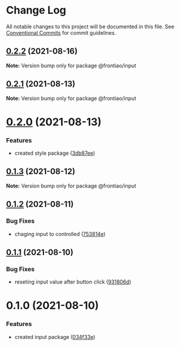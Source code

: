 # Change Log

All notable changes to this project will be documented in this file.
See [Conventional Commits](https://conventionalcommits.org) for commit guidelines.

## [0.2.2](https://github.com/mateusrdgs/frontiao-ui/compare/@frontiao/input@0.2.1...@frontiao/input@0.2.2) (2021-08-16)

**Note:** Version bump only for package @frontiao/input





## [0.2.1](https://github.com/mateusrdgs/frontiao-ui/compare/@frontiao/input@0.2.0...@frontiao/input@0.2.1) (2021-08-13)

**Note:** Version bump only for package @frontiao/input





# [0.2.0](https://github.com/mateusrdgs/frontiao-ui/compare/@frontiao/input@0.1.3...@frontiao/input@0.2.0) (2021-08-13)


### Features

* created style package ([3db87ee](https://github.com/mateusrdgs/frontiao-ui/commit/3db87eed7e4b529d2802eefa7d732634f980a2a1))





## [0.1.3](https://github.com/mateusrdgs/frontiao-ui/compare/@frontiao/input@0.1.2...@frontiao/input@0.1.3) (2021-08-12)

**Note:** Version bump only for package @frontiao/input





## [0.1.2](https://github.com/mateusrdgs/frontiao-ui/compare/@frontiao/input@0.1.1...@frontiao/input@0.1.2) (2021-08-11)


### Bug Fixes

* chaging input to controlled ([753814e](https://github.com/mateusrdgs/frontiao-ui/commit/753814eccbee12063f58bdd527a8cb90ecd2ada5))





## [0.1.1](https://github.com/mateusrdgs/frontiao-ui/compare/@frontiao/input@0.1.0...@frontiao/input@0.1.1) (2021-08-10)


### Bug Fixes

* reseting input value after button click ([931806d](https://github.com/mateusrdgs/frontiao-ui/commit/931806d6327eac201806c606c428be0e5f7d1ffc))





# 0.1.0 (2021-08-10)


### Features

* created input package ([034f33e](https://github.com/mateusrdgs/frontiao-ui/commit/034f33e540a03b32e72766d4d13525fc032cc6dc))
